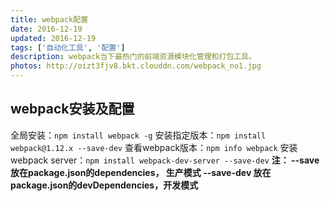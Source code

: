 ```yaml
---
title: webpack配置
date: 2016-12-19
updated: 2016-12-19
tags: ['自动化工具', '配置']
description: webpack当下最热门的前端资源模块化管理和打包工具。
photos: http://oizt3fjv8.bkt.clouddn.com/webpack_no1.jpg
---
```


## webpack安装及配置
全局安装：`npm install webpack -g`
安装指定版本：`npm install webpack@1.12.x --save-dev`
查看webpack版本：`npm info webpack`
安装webpack server：`npm install webpack-dev-server --save-dev`
**注：
--save 放在package.json的dependencies， 生产模式
--save-dev 放在package.json的devDependencies，开发模式**

